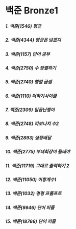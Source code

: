 # 백준 Bronze1

##### 1. 백준(1546) 평균
##### 2. 백준(4344) 평균은 넘겠지
##### 3. 백준(1157) 단어 공부
##### 4. 백준(2750) 수 정렬하기
##### 5. 백준(2740) 행렬 곱셈
##### 6. 백준(1110) 더하기사이클
##### 7. 백준(2309) 일곱난쟁이
##### 8. 백준(2748) 피보나치 수2
##### 9. 백준(2893) 설탕배달
##### 10. 백준(2775) 부녀회장이 될테야
##### 11. 백준(11719) 그대로 출력하기 2
##### 12. 백준(11050) 이항계수1
##### 13. 백준(1032) 명령 프롬프트
##### 14. 백준(9946) 단어 퍼즐
##### 15. 백준(18766) 단어 퍼즐
